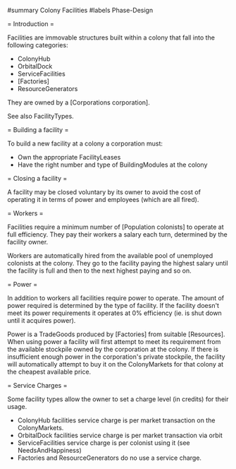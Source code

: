 #summary Colony Facilities
#labels Phase-Design

= Introduction =

Facilities are immovable structures built within a colony that fall into the following categories:
  * ColonyHub
  * OrbitalDock
  * ServiceFacilities
  * [Factories]
  * ResourceGenerators

They are owned by a [Corporations corporation].

See also FacilityTypes.

= Building a facility =

To build a new facility at a colony a corporation must:
  * Own the appropriate FacilityLeases
  * Have the right number and type of BuildingModules at the colony

= Closing a facility =

A facility may be closed voluntary by its owner to avoid the cost of operating it in terms of power and employees (which are all fired). 

= Workers =

Facilities require a minimum number of [Population colonists] to operate at full efficiency.  They pay their workers a salary each turn, determined by the facility owner.  

Workers are automatically hired from the available pool of unemployed colonists at the colony.  They go to the facility paying the highest salary until the facility is full and then to the next highest paying and so on.

= Power =

In addition to workers all facilities require power to operate.  The amount of power required is determined by the type of facility.  If the facility doesn't meet its power requirements it operates at 0% efficiency (ie. is shut down until it acquires power).

Power is a TradeGoods produced by [Factories] from suitable [Resources].  When using power a facility will first attempt to meet its requirement from the available stockpile owned by the corporation at the colony.  If there is insufficient enough power in the corporation's private stockpile, the facility will automatically attempt to buy it on the ColonyMarkets for that colony at the cheapest available price.

= Service Charges =

Some facility types allow the owner to set a charge level (in credits) for their usage.

  * ColonyHub facilities service charge is per market transaction on the ColonyMarkets.
  * OrbitalDock facilities service charge is per market transaction via orbit
  * ServiceFacilities service charge is per colonist using it (see NeedsAndHappiness)
  * Factories and ResourceGenerators do no use a service charge.
 
 
 